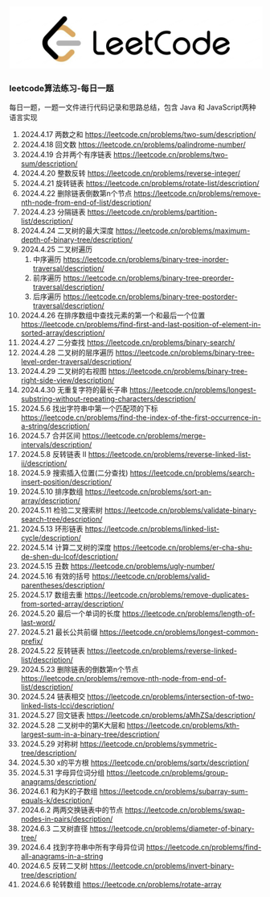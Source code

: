 <div align=center>
  <a href="https://leetcode.cn/">
    <img src="image/icon.png" width="550">
  </a>
</div>

### leetcode算法练习-每日一题

每日一题，一题一文件进行代码记录和思路总结，包含 Java 和 JavaScript两种语言实现

1. 2024.4.17  两数之和  https://leetcode.cn/problems/two-sum/description/
2. 2024.4.18 回文数  https://leetcode.cn/problems/palindrome-number/
3. 2024.4.19  合并两个有序链表  https://leetcode.cn/problems/two-sum/description/
4. 2024.4.20  整数反转 https://leetcode.cn/problems/reverse-integer/
5. 2024.4.21  旋转链表  https://leetcode.cn/problems/rotate-list/description/
6. 2024.4.22  删除链表倒数第n个节点  https://leetcode.cn/problems/remove-nth-node-from-end-of-list/description/
7. 2024.4.23  分隔链表 https://leetcode.cn/problems/partition-list/description/
8. 2024.4.24 二叉树的最大深度  https://leetcode.cn/problems/maximum-depth-of-binary-tree/description/
9. 2024.4.25 二叉树遍历
   1. 中序遍历  https://leetcode.cn/problems/binary-tree-inorder-traversal/description/
   2. 前序遍历  https://leetcode.cn/problems/binary-tree-preorder-traversal/description/
   3. 后序遍历  https://leetcode.cn/problems/binary-tree-postorder-traversal/description/
10. 2024.4.26  在排序数组中查找元素的第一个和最后一个位置  https://leetcode.cn/problems/find-first-and-last-position-of-element-in-sorted-array/description/
11. 2024.4.27  二分查找  https://leetcode.cn/problems/binary-search/
12. 2024.4.28 二叉树的层序遍历  https://leetcode.cn/problems/binary-tree-level-order-traversal/description/
13. 2024.4.29 二叉树的右视图  https://leetcode.cn/problems/binary-tree-right-side-view/description/
14. 2024.4.30 无重复字符的最长子串  https://leetcode.cn/problems/longest-substring-without-repeating-characters/description/
15. 2024.5.6 找出字符串中第一个匹配项的下标  https://leetcode.cn/problems/find-the-index-of-the-first-occurrence-in-a-string/description/
16. 2024.5.7 合并区间  https://leetcode.cn/problems/merge-intervals/description/
17. 2024.5.8 反转链表 II  https://leetcode.cn/problems/reverse-linked-list-ii/description/
18. 2024.5.9 搜索插入位置(二分查找)  https://leetcode.cn/problems/search-insert-position/description/
19. 2024.5.10 排序数组  https://leetcode.cn/problems/sort-an-array/description/
20. 2024.5.11 检验二叉搜索树  https://leetcode.cn/problems/validate-binary-search-tree/description/
21. 2024.5.13 环形链表  https://leetcode.cn/problems/linked-list-cycle/description/
22. 2024.5.14 计算二叉树的深度 https://leetcode.cn/problems/er-cha-shu-de-shen-du-lcof/description/
23. 2024.5.15 丑数 https://leetcode.cn/problems/ugly-number/
24. 2024.5.16 有效的括号 https://leetcode.cn/problems/valid-parentheses/description/
25. 2024.5.17 数组去重 https://leetcode.cn/problems/remove-duplicates-from-sorted-array/description/
26. 2024.5.20 最后一个单词的长度  https://leetcode.cn/problems/length-of-last-word/
27. 2024.5.21 最长公共前缀  https://leetcode.cn/problems/longest-common-prefix/
28. 2024.5.22 反转链表 https://leetcode.cn/problems/reverse-linked-list/description/
29. 2024.5.23  删除链表的倒数第n个节点 https://leetcode.cn/problems/remove-nth-node-from-end-of-list/description/
30. 2024.5.24 链表相交 https://leetcode.cn/problems/intersection-of-two-linked-lists-lcci/description/
31. 2024.5.27 回文链表 https://leetcode.cn/problems/aMhZSa/description/
32. 2024.5.28 二叉树中的第K大层和 https://leetcode.cn/problems/kth-largest-sum-in-a-binary-tree/description/
33. 2024.5.29 对称树 https://leetcode.cn/problems/symmetric-tree/description/
34. 2024.5.30 x的平方根 https://leetcode.cn/problems/sqrtx/description/
35. 2024.5.31 字母异位词分组 https://leetcode.cn/problems/group-anagrams/description/
36. 2024.6.1 和为K的子数组 https://leetcode.cn/problems/subarray-sum-equals-k/description/
37. 2024.6.2 两两交换链表中的节点 https://leetcode.cn/problems/swap-nodes-in-pairs/description/
38. 2024.6.3 二叉树直径 https://leetcode.cn/problems/diameter-of-binary-tree/
39. 2024.6.4 找到字符串中所有字母异位词 https://leetcode.cn/problems/find-all-anagrams-in-a-string
40. 2024.6.5 反转二叉树 https://leetcode.cn/problems/invert-binary-tree/description/
41. 2024.6.6 轮转数组 https://leetcode.cn/problems/rotate-array